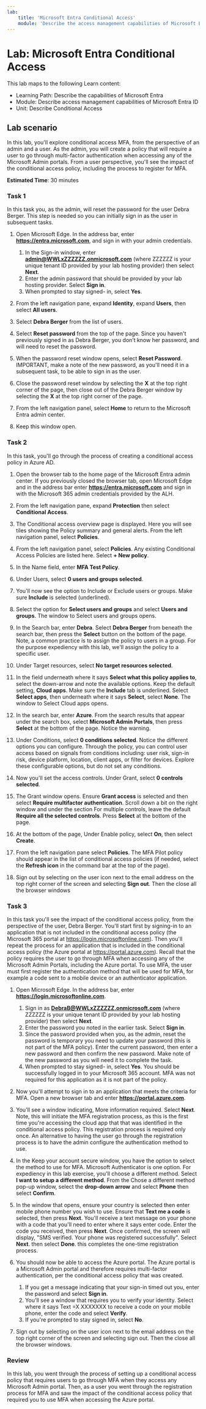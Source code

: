 ```yaml
---
lab:
    title: 'Microsoft Entra Conditional Access'
    module: 'Describe the access management capabilities of Microsoft Entra ID'
---
```


# Lab: Microsoft Entra Conditional Access

This lab maps to the following Learn content:

- Learning Path: Describe the capabilities of Microsoft Entra
- Module: Describe access management capabilities of Microsoft Entra ID
- Unit: Describe Conditional Access

## Lab scenario

In this lab, you'll explore conditional access MFA, from the perspective of an admin and a user.  As the admin, you will create a policy that will require a user to go through multi-factor authentication when accessing any of the Microsoft Admin portals.  From a user perspective, you'll see the impact of the conditional access policy, including the process to register for MFA.

**Estimated Time**: 30 minutes

### Task 1

In this task you, as the admin, will reset the password for the user Debra Berger.  This step is needed so you can initially sign in as the user in subsequent tasks.

1. Open Microsoft Edge.  In the address bar, enter **https://entra.microsoft.com**, and sign in with your admin credentials.
    1. In the Sign-in window, enter **admin@WWLxZZZZZZ.onmicrosoft.com** (where ZZZZZZ is your unique tenant ID provided by your lab hosting provider) then select **Next**.
    1. Enter the admin password that should be provided by your lab hosting provider. Select **Sign in**.
    1. When prompted to stay signed- in, select **Yes**.

1. From the left navigation pane, expand **Identity**, expand **Users**, then select **All users**.

1. Select **Debra Berger** from the list of users.

1. Select **Reset password** from the top of the page. Since you haven't previously signed in as Debra Berger, you don’t know her password, and will need to reset the password.

1. When the password reset window opens, select **Reset Password**.  IMPORTANT, make a note of the new password, as you'll need it in a subsequent task, to be able to sign in as the user.

1. Close the password reset window by selecting the **X** at the top right corner of the page, then close out of the Debra Berger window by selecting the **X** at the top right corner of the page.

1. From the left navigation panel, select **Home** to return to the Microsoft Entra admin center.

1. Keep this window open.

### Task 2

In this task, you'll go through the process of creating a conditional access policy in Azure AD.

1. Open the browser tab to the home page of the Microsoft Entra admin center.   If you previously closed the browser tab, open Microsoft Edge and in the address bar enter **https://entra.microsoft.com** and sign in with the Microsoft 365 admin credentials provided by the ALH.

1. From the left navigation pane, expand **Protection** then select **Conditional Access**.

1. The Conditional access overview page is displayed.  Here you will see tiles showing the Policy summary and general alerts.  From the left navigation panel, select **Policies**.

1. From the left navigation panel, select **Policies**. Any existing Conditional Access Policies are listed here. Select **+ New policy**.

1. In the Name field, enter **MFA Test Policy**.

1. Under Users, select **0 users and groups selected**.

1. You'll now see the option to Include or Exclude users or groups.  Make sure **Include** is selected (underlined).

1. Select the option for **Select users and groups** and select **Users and groups**.  The window to Select users and groups opens.  

1. In the Search bar, enter **Debra**.  Select **Debra Berger** from beneath the search bar, then press the **Select** button on the bottom of the page.  Note, a common practice is to assign the policy to users in a group.  For the purpose expediency with this lab, we'll assign the policy to a specific user.

1. Under Target resources, select **No target resources selected**.

1. In the field underneath where it says **Select what this policy applies to**, select the down-arrow and note the available options.  Keep the default setting, **Cloud apps**.  Make sure the **Include** tab is underlined.  Select **Select apps**, then underneath where it says **Select**, select **None**.  The window to Select Cloud apps opens.

1. In the search bar, enter **Azure**.  From the search results that appear under the search box, select **Microsoft Admin Portals**, then press **Select** at the bottom of the page.  Notice the warning.  

1. Under Conditions, select **0 conditions selected**.  Notice the different options you can configure.  Through the policy, you can control user access based on signals from conditions including: user risk, sign-in risk, device platform, location, client apps, or filter for devices.  Explore these configurable options, but do not set any conditions.

1. Now you'll set the access controls.  Under Grant, select **0 controls selected**.

1. The Grant window opens.  Ensure **Grant access** is selected and then select **Require multifactor authentication**. Scroll down a bit on the right window and under the section For multiple controls, leave the default **Require all the selected controls**.  Press **Select** at the bottom of the page.

1. At the bottom of the page, Under Enable policy, select **On**, then select **Create**.

1. From the left navigation pane select **Policies**. The MFA Pilot policy should appear in the list of conditional access policies (if needed, select the **Refresh icon** in the command bar at the top of the page).

1. Sign out by selecting on the user icon next to the email address on the top right corner of the screen and selecting **Sign out**. Then the close all the browser windows

### Task 3

In this task you'll see the impact of the conditional access policy, from the perspective of the user, Debra Berger. You'll start first by signing-in to an application that is not included in the conditional access policy (the Microsoft 365 portal at https://login.microsoftonline.com).  Then you'll repeat the process for an application that is included in the conditional access policy (the Azure portal at https://portal.azure.com).  Recall that the policy requires the user to go through MFA when accessing any of the Microsoft Admin Portals, including the Azure portal.  To use MFA, the user must first register the authentication method that will be used for MFA, for example a code sent to a mobile device or an authenticator application.

1. Open Microsoft Edge.  In the address bar, enter **https://login.microsoftonline.com**.
    1. Sign in as **DebraB@WWLxZZZZZZ.onmicrosoft.com** (where ZZZZZZ is your unique tenant ID provided by your lab hosting provider) then select **Next**.
    1. Enter the password you noted in the earlier task. Select **Sign in**.
    1. Since the password provided when you, as the admin, reset the password is temporary you need to update your password (this is not part of the MFA policy). Enter the current password, then enter a new password and then confirm the new password.  Make note of the new password as you will need it to complete the task.
    1. When prompted to stay signed- in, select **Yes**.  You should be successfully logged in to your Microsoft 365 account. MFA was not required for this application as it is not part of the policy.

1. Now you'll attempt to sign in to an application that meets the criteria for MFA. Open a new browser tab and enter **https://portal.azure.com**.

1. You'll see a window indicating, More information required.  Select **Next**.  Note, this will initiate the MFA registration process, as this is the first time you're accessing the cloud app that that was identified in the conditional access policy.  This registration process is required only once.   An alternative to having the user go through the registration process is to have the admin configure the authentication method to use.

1. In the Keep your account secure window, you have the option to select the method to use for MFA.  Microsoft Authenticator is one option. For expediency in this lab exercise, you'll choose a different method.  Select **I want to setup a different method**.  From the Chose a different method pop-up window, select the **drop-down arrow** and select **Phone** then select **Confirm**.

1. In the window that opens, ensure your country is selected then enter mobile phone number you wish to use.  Ensure that **Text me a code** is selected, then press **Next**.  You'll receive a text message on your phone with a code that you'll need to enter where it says enter code.  Enter the code you received, then press **Next**.  Once confirmed, the screen will display, "SMS verified. Your phone was registered successfully".  Select **Next**. then select **Done**.  this completes the one-time registration process.

1. You should now be able to access the Azure portal.  The Azure portal is a Microsoft Admin portal and therefore requires multi-factor authentication, per the conditional access policy that was created.  
    1. If you get a message indicating that your sign-in timed out you, enter the password and select **Sign in**.
    1. You'll see a window that requires you to verify your identity.  Select where it says Text =X XXXXXXX to receive a code on your mobile phone, enter the code and select **Verify**.
    1. If you're prompted to stay signed in, select **No**.

1. Sign out by selecting on the user icon next to the email address on the top right corner of the screen and selecting sign out. Then the close all the browser windows.

### Review

In this lab, you went through the process of setting up a conditional access policy that requires users to go through MFA when they access any Microsoft Admin portal.  Then, as a user you went through the registration process for MFA and saw the impact of the conditional access policy that required you to use MFA when accessing the Azure portal.
